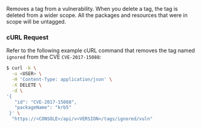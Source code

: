 Removes a tag from a vulnerability.
When you delete a tag, the tag is deleted from a wider scope. All the packages and resources that were in scope will be untagged.

### cURL Request

Refer to the following example cURL command that removes the tag named `ignored` from the CVE `CVE-2017-15088`:

```bash
$ curl -k \
  -u <USER> \
  -H 'Content-Type: application/json' \
  -X DELETE \
  -d \
'{
   "id": "CVE-2017-15088",
   "packageName": "krb5"
 }' \
  "https://<CONSOLE>/api/v<VERSION>/tags/ignored/vuln"
```

